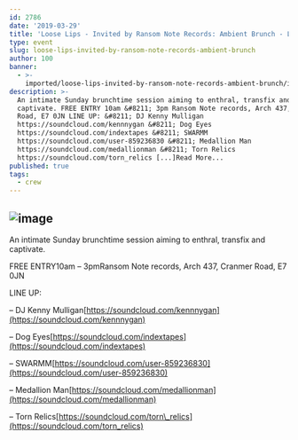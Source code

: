 ```yaml
---
id: 2786
date: '2019-03-29'
title: 'Loose Lips - Invited by Ransom Note Records: Ambient Brunch - Loose Lips'
type: event
slug: loose-lips-invited-by-ransom-note-records-ambient-brunch
author: 100
banner:
  - >-
    imported/loose-lips-invited-by-ransom-note-records-ambient-brunch/image2786.jpeg
description: >-
  An intimate Sunday brunchtime session aiming to enthral, transfix and
  captivate. FREE ENTRY 10am &#8211; 3pm Ransom Note records, Arch 437, Cranmer
  Road, E7 0JN LINE UP: &#8211; DJ Kenny Mulligan
  https://soundcloud.com/kennnygan &#8211; Dog Eyes
  https://soundcloud.com/indextapes &#8211; SWARMM
  https://soundcloud.com/user-859236830 &#8211; Medallion Man
  https://soundcloud.com/medallionman &#8211; Torn Relics
  https://soundcloud.com/torn_relics [...]Read More...
published: true
tags:
  - crew
---
```

![image](../imported/loose-lips-invited-by-ransom-note-records-ambient-brunch/image2786.jpeg)
---
An intimate Sunday brunchtime session aiming to enthral, transfix and captivate.

FREE ENTRY10am – 3pmRansom Note records, Arch 437, Cranmer Road, E7 0JN

LINE UP:

– DJ Kenny Mulligan[](https://l.facebook.com/l.php?u=https%3A%2F%2Fsoundcloud.com%2Fkennnygan%3Ffbclid%3DIwAR0BUFuv1hkkDTVJL2gsSkdGpldhnhs_cgbqx4fZUkKjrWab39dvoSmPcfA&h=AT3tpeyZITDvHYPbXnHC1l3TbJX3_8zi-BfWea9ZZrgY7ekk9yetm_IxBeajAj9PiCVNrKixRXMyPcDRLetphvSXQ7vHmEQ-2xPc5j6H_ahkank6wM154tgDj5_UZ3prHTTNpmg)[https://soundcloud.com/kennnygan](https://soundcloud.com/kennnygan)

– Dog Eyes[](https://soundcloud.com/indextapes?fbclid=IwAR2UxmF5DzOyynP0lw1iiXAF_2BeGl7wXY7kqkLxaIg3r14o7Lnp-domE6Y)[https://soundcloud.com/indextapes](https://soundcloud.com/indextapes)

– SWARMM[](https://soundcloud.com/user-859236830?fbclid=IwAR1DIJBANOxoaf79MD1Sbx2VFKCins5q3WJdxESJmO8BoUpHoUS9cYyrzkw)[https://soundcloud.com/user-859236830](https://soundcloud.com/user-859236830)

– Medallion Man[](https://l.facebook.com/l.php?u=https%3A%2F%2Fsoundcloud.com%2Fmedallionman%3Ffbclid%3DIwAR2GNbYMil59jynzwoblbAVdK8FvHEgMkxuYQuQzTjJc4yzZBJu988CkIfg&h=AT27jfWWatKMfkcJvAKn1rqJUIIFyzP4MkYQFmc3P7dypmELXLXRLWVW79jNAmvldKIGsHhWx9To2yqVpayEUBoCzyXuM8lrk0LULRSJxCyDfiyJ-0hmxW7gUoaNAFLXkn8XehI)[https://soundcloud.com/medallionman](https://soundcloud.com/medallionman)

– Torn Relics[](https://l.facebook.com/l.php?u=https%3A%2F%2Fsoundcloud.com%2Ftorn_relics%3Ffbclid%3DIwAR26JePMsI0UGRLiHlRbjF81Oc-20OrxTW1gTxUBftWMsOAlZbXzpOUxC6k&h=AT3NXMx6ScnhCttKjoJIzGYzxgkPX4pTUsXeptLyN50OflrAbU38z4hXvySE_JxCbw7yAZ-Zat3uqo1nI4yX0_-KkjlwI55bcafiJ-KLOxMB5RWJoMw8Lnj1GCmSMCDMKm1ZPZE)[https://soundcloud.com/torn\_relics](https://soundcloud.com/torn_relics)